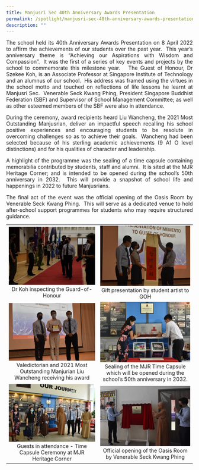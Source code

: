 ```yaml
---
title: Manjusri Sec 40th Anniversary Awards Presentation
permalink: /spotlight/manjusri-sec-40th-anniversary-awards-presentation/
description: ""
---
```

<p style="text-align: justify;">The school held its 40th Anniversary Awards Presentation on 8 April 2022 to affirm the achievements of our students over the past year.  This year’s anniversary theme is “Achieving our Aspirations with Wisdom and Compassion”.  It was the first of a series of key events and projects by the school to commemorate this milestone year.   The Guest of Honour, Dr Szekee Koh, is an Associate Professor at Singapore Institute of Technology and an alumnus of our school.  His address was framed using the virtues in the school motto and touched on reflections of life lessons he learnt at Manjusri Sec.  Venerable Seck Kwang Phing, President Singapore Buddhist Federation (SBF) and Supervisor of School Management Committee; as well as other esteemed members of the SBF were also in attendance.</p>

<p style="text-align: justify;">During the ceremony, award recipients heard Liu Wancheng, the 2021 Most Outstanding Manjusrian, deliver an impactful speech recalling his school positive experiences and encouraging students to be resolute in overcoming challenges so as to achieve their goals.  Wancheng had been selected because of his sterling academic achievements (9 A1 O level distinctions) and for his qualities of character and leadership.</p>


<p style="text-align: justify;">A highlight of the programme was the sealing of a time capsule containing memorabilia contributed by students, staff and alumni.  It is sited at the MJR Heritage Corner; and is intended to be opened during the school’s 50th anniversary in 2032.  This will provide a snapshot of school life and happenings in 2022 to future Manjusrians.</p>


<p style="text-align: justify;">The final act of the event was the official opening of the Oasis Room by Venerable Seck Kwang Phing.  This will serve as a dedicated venue to hold after-school support programmes for students who may require structured guidance.</p>

|   |   |
|:---:|:---:|
| ![](/images/Spotlight/40th%20anniversary/ani40a.jpg)  Dr Koh inspecting the Guard-of-Honour	 |  ![](/images/Spotlight/40th%20anniversary/ani40b.jpg)   Gift presentation by student artist to GOH  |
|  ![](/images/Spotlight/40th%20anniversary/ani40c.jpg) Valedictorian and 2021 Most Outstanding Manjurian Liu Wancheng receiving his award     | ![](/images/Spotlight/40th%20anniversary/ani40d.jpg)  Sealing of the MJR Time Capsule which will be opened during the school’s 50th anniversary in 2032.    |
|  ![](/images/Spotlight/40th%20anniversary/ani40e.jpg) Guests in attendance - Time Capsule Ceremony at MJR Heritage Corner   |   ![](/images/Spotlight/40th%20anniversary/ani40f.jpg)  Official opening of the Oasis Room by Venerable Seck Kwang Phing |